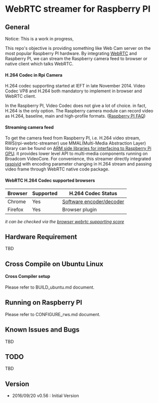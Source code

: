 
# WebRTC streamer for Raspberry PI

## General
Notice:  This is a work in progress, 

This repo's objective is providing something like Web Cam server on the most popular Raspberry PI hardware. By integrating  [WebRTC](https://webrtc.org/native-code/) and Raspberry PI, we can stream the Raspberry camera feed to browser or native client which talks WebRTC.


#### H.264 Codec in Rpi Camera
H.264 codec supporting started at IEFT in late November 2014. Video Codec VP8 and H.264 both mandatory to implement in browser and WebRTC client. 

In the Raspberry PI, Video Codec does not give a lot of choice. in fact,  H.264 is the only option.
The Raspberry camera module can record video as H.264, baseline, main and high-profile formats.   ([Raspberry PI FAQ](https://www.raspberrypi.org/help/faqs/#topCamera))


#### Streaming camera feed
To get the camera feed from Raspberry PI, i.e. H.264 video stream, RWS(rpi-webrtc-streamer) use MMAL(Multi-Media Abstraction Layer) library can be found on [ARM side libraries for interfacing to Raspberry Pi GPU](https://github.com/raspberrypi/userland). it provides lower level API to multi-media components running on Broadcom VideoCore. For  convenience,  this streamer directly integrated  [raspivid](https://github.com/raspberrypi/userland/tree/master/host_applications/linux/apps/raspicam)
with encoding parameter changing in H.264 stream and passing video frame through WebRTC native code package.

####  WebRTC H.264 Codec supported browsers


Browser|Supported|H.264 Codec Status|
----------------|---------------|-----------|
Chrome |Yes|[Software encoder/decoder](https://www.chromestatus.com/feature/6417796455989248)|
Firefox|Yes|Browser plugin|
*it can be checked via the [browser webrtc supporting score](http://iswebrtcreadyyet.com/)*

## Hardware Requirement
TBD


## Cross Compile on Ubuntu Linux
#### Cross Compiler setup	
Please refer to BUILD_ubuntu.md document.

## Running on Raspberry PI
Please refer to CONFIGURE_rws.md document.

## Known Issues and Bugs
TBD

## TODO
TBD

## Version
 * 2016/09/20 v0.56 : Initial Version


